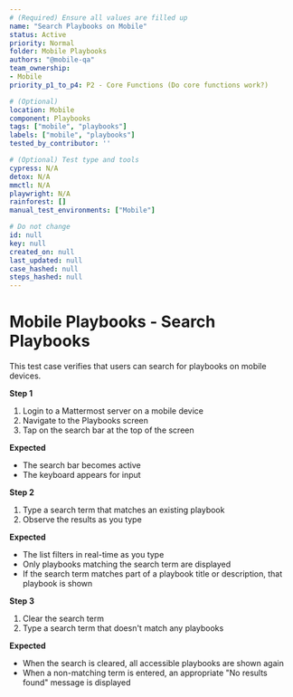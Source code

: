 ```yaml
---
# (Required) Ensure all values are filled up
name: "Search Playbooks on Mobile"
status: Active
priority: Normal
folder: Mobile Playbooks
authors: "@mobile-qa"
team_ownership:
- Mobile
priority_p1_to_p4: P2 - Core Functions (Do core functions work?)

# (Optional)
location: Mobile
component: Playbooks
tags: ["mobile", "playbooks"]
labels: ["mobile", "playbooks"]
tested_by_contributor: ''

# (Optional) Test type and tools
cypress: N/A
detox: N/A
mmctl: N/A
playwright: N/A
rainforest: []
manual_test_environments: ["Mobile"]

# Do not change
id: null
key: null
created_on: null
last_updated: null
case_hashed: null
steps_hashed: null
---
```


# Mobile Playbooks - Search Playbooks

This test case verifies that users can search for playbooks on mobile devices.

**Step 1**

1. Login to a Mattermost server on a mobile device
2. Navigate to the Playbooks screen
3. Tap on the search bar at the top of the screen

**Expected**

- The search bar becomes active
- The keyboard appears for input

**Step 2**

1. Type a search term that matches an existing playbook
2. Observe the results as you type

**Expected**

- The list filters in real-time as you type
- Only playbooks matching the search term are displayed
- If the search term matches part of a playbook title or description, that playbook is shown

**Step 3**

1. Clear the search term
2. Type a search term that doesn't match any playbooks

**Expected**

- When the search is cleared, all accessible playbooks are shown again
- When a non-matching term is entered, an appropriate "No results found" message is displayed
